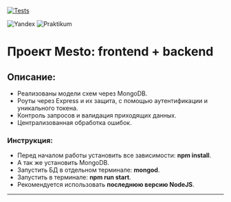 [![Tests](../../actions/workflows/tests-14-sprint.yml/badge.svg)](../../actions/workflows/tests-14-sprint.yml)

![Yandex](https://yastatic.net/q/logoaas/v2/%D0%AF%D0%BD%D0%B4%D0%B5%D0%BA%D1%81.svg?circle=black&color=000&first=white)
![Praktikum](https://yastatic.net/q/logoaas/v2/%D0%9F%D1%80%D0%B0%D0%BA%D1%82%D0%B8%D0%BA%D1%83%D0%BC.svg?color=000)
# Проект Mesto: frontend + backend
## Описание:

* Реализованы модели схем через MongoDB.
* Роуты через Express и их защита, с помощью аутентификации и уникального токена.
* Контроль запросов и валидация приходящих данных.
* Централизованная обработка ошибок.


### Инструкция:
- Перед началом работы установить все зависимости: <b>npm install</b>.
- А так же установить MongoDB.
- Запустить БД в отдельном терминале: <b>mongod</b>.
- Запустить в терминале: <b>npm run start</b>.
- Рекомендуется использовать <b>последнюю версию NodeJS</b>.
___
